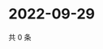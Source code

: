 # 2022-09-29

共 0 条

<!-- BEGIN WEIBO -->
<!-- 最后更新时间 Thu Sep 29 2022 00:31:16 GMT+0800 (China Standard Time) -->

<!-- END WEIBO -->
